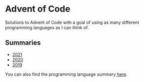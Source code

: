 # Advent of Code

Solutions to Advent of Code with a goal of using as many different programming languages as I can think of.

## Summaries

 - [2021](./summaries/2021.md)
 - [2020](./summaries/2020.md)
 - [2019](./summaries/2019.md)

You can also find the programming language summary [here](./summaries/languages.md).
